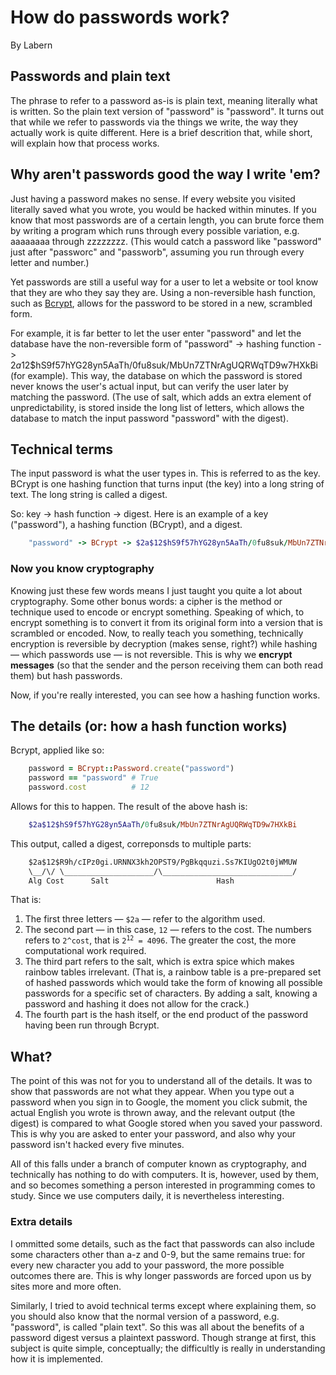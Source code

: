 # How do passwords work?
By Labern

## Passwords and plain text
The phrase to refer to a password as-is is plain text, meaning literally what is written. So the plain text version of "password" is "password". It turns out that while we refer to passwords via the things we write, the way they actually work is quite different. Here is a brief descrition that, while short, will explain how that process works.

## Why aren't passwords good the way I write 'em?
Just having a password makes no sense. If every website you visited literally saved what you wrote, you would be hacked within minutes. If you know that most passwords are of a certain length, you can brute force them by writing a program which runs through every possible variation, e.g. aaaaaaaa through zzzzzzzz. (This would catch a password like "password" just after "passworc" and "passworb", assuming you run through every letter and number.) 

Yet passwords are still a useful way for a user to let a website or tool know that they are who they say they are. Using a non-reversible hash function, such as [Bcrypt](https://github.com/bcrypt-ruby/bcrypt-ruby), allows for the password to be stored in a new, scrambled form. 

For example, it is far better to let the user enter "password" and let the database have the non-reversible form of "password" -> hashing function -> $2a$12$hS9f57hYG28yn5AaTh/0fu8suk/MbUn7ZTNrAgUQRWqTD9w7HXkBi (for example). This way, the database on which the password is stored never knows the user's actual input, but can verify the user later by matching the password. (The use of salt, which adds an extra element of unpredictability, is stored inside the long list of letters, which allows the database to match the input password "password" with the digest).

## Technical terms

The input password is what the user types in. This is referred to as the key. BCrypt is one hashing function that turns input (the key) into a long string of text. The long string is called a digest. 

So: key -> hash function -> digest. Here is an example of a key ("password"), a hashing function (BCrypt), and a digest.

```ruby
    "password" -> BCrypt -> $2a$12$hS9f57hYG28yn5AaTh/0fu8suk/MbUn7ZTNrAgUQRWqTD9w7HXkBi
```

### Now you know cryptography
Knowing just these few words means I just taught you quite a lot about cryptography. Some other bonus words: a cipher is the method or technique used to encode or encrypt something. Speaking of which, to encrypt something is to convert it from its original form into a version that is scrambled or encoded. Now, to really teach you something, technically encryption is reversible by decryption (makes sense, right?) while hashing — which passwords use — is not reversible. This is why we **encrypt messages** (so that the sender and the person receiving them can both read them) but hash passwords.

Now, if you're really interested, you can see how a hashing function works.

## The details (or: how a hash function works)

Bcrypt, applied like so:

```Ruby
    password = BCrypt::Password.create("password")
    password == "password" # True
    password.cost          # 12
```

Allows for this to happen. The result of the above hash is:

```Ruby
    $2a$12$hS9f57hYG28yn5AaTh/0fu8suk/MbUn7ZTNrAgUQRWqTD9w7HXkBi
```

This output, called a digest, correponsds to multiple parts:

```txt
    $2a$12$R9h/cIPz0gi.URNNX3kh2OPST9/PgBkqquzi.Ss7KIUgO2t0jWMUW
    \__/\/ \____________________/\_____________________________/
    Alg Cost      Salt                        Hash
```

That is:

1. The first three letters — <code>$2a</code> — refer to the algorithm used.
2. The second part — in this case, <code>12</code> — refers to the cost. The numbers refers to <code>2^cost</code>, that is <code>2<sup>12</sup> = 4096</code>. The greater the cost, the more computational work required.
3. The third part refers to the salt, which is extra spice which makes rainbow tables irrelevant. (That is, a rainbow table is a pre-prepared set of hashed passwords which would take the form of knowing all possible passwords for a specific set of characters. By adding a salt, knowing a password and hashing it does not allow for the crack.)
4. The fourth part is the hash itself, or the end product of the password having been run through Bcrypt.

## What?
The point of this was not for you to understand all of the details. It was to show that passwords are not what they appear. When you type out a password when you sign in to Google, the moment you click submit, the actual English you wrote is thrown away, and the relevant output (the digest) is compared to what Google stored when you saved your password. This is why you are asked to enter your password, and also why your password isn't hacked every five minutes.

All of this falls under a branch of computer known as cryptography, and technically has nothing to do with computers. It is, however, used by them, and so becomes something a person interested in programming comes to study. Since we use computers daily, it is nevertheless interesting.

### Extra details
I ommitted some details, such as the fact that passwords can also include some characters other than a-z and 0-9, but the same remains true: for every new character you add to your password, the more possible outcomes there are. This is why longer passwords are forced upon us by sites more and more often.

Similarly, I tried to avoid technical terms except where explaining them, so you should also know that the normal version of a password, e.g. "password", is called "plain text". So this was all about the benefits of a password digest versus a plaintext password. Though strange at first, this subject is quite simple, conceptually; the difficultly is really in understanding how it is implemented.
